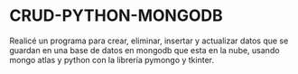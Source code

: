 # CRUD-PYTHON-MONGODB
Realicé un programa para crear, eliminar, insertar y actualizar datos que se guardan en una base de datos en mongodb que esta en la nube, usando mongo atlas y python con la librería pymongo y tkinter.
